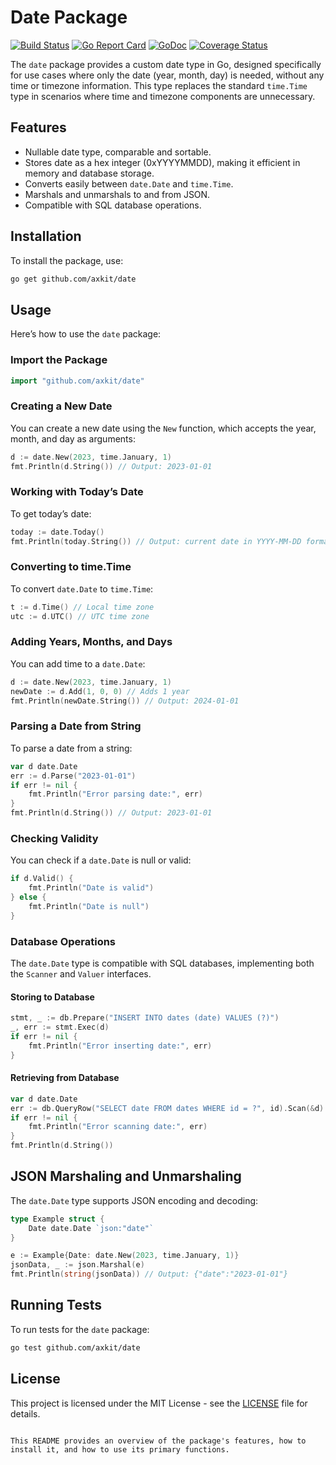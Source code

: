# Date Package

[![Build Status](https://github.com/axkit/date/actions/workflows/go.yml/badge.svg)](https://github.com/axkit/date/actions)
[![Go Report Card](https://goreportcard.com/badge/github.com/axkit/date)](https://goreportcard.com/report/github.com/axkit/date)
[![GoDoc](https://pkg.go.dev/badge/github.com/axkit/date)](https://pkg.go.dev/github.com/axkit/date)
[![Coverage Status](https://coveralls.io/repos/github/axkit/date/badge.svg?branch=main)](https://coveralls.io/github/axkit/date?branch=main)


The `date` package provides a custom date type in Go, designed specifically for use cases where only the date (year, month, day) is needed, without any time or timezone information. This type replaces the standard `time.Time` type in scenarios where time and timezone components are unnecessary.

## Features

- Nullable date type, comparable and sortable.
- Stores date as a hex integer (0xYYYYMMDD), making it efficient in memory and database storage.
- Converts easily between `date.Date` and `time.Time`.
- Marshals and unmarshals to and from JSON.
- Compatible with SQL database operations.

## Installation

To install the package, use:

```bash
go get github.com/axkit/date
```

## Usage

Here’s how to use the `date` package:

### Import the Package

```go
import "github.com/axkit/date"
```

### Creating a New Date

You can create a new date using the `New` function, which accepts the year, month, and day as arguments:

```go
d := date.New(2023, time.January, 1)
fmt.Println(d.String()) // Output: 2023-01-01
```

### Working with Today’s Date

To get today’s date:

```go
today := date.Today()
fmt.Println(today.String()) // Output: current date in YYYY-MM-DD format
```

### Converting to time.Time

To convert `date.Date` to `time.Time`:

```go
t := d.Time() // Local time zone
utc := d.UTC() // UTC time zone
```

### Adding Years, Months, and Days

You can add time to a `date.Date`:

```go
d := date.New(2023, time.January, 1)
newDate := d.Add(1, 0, 0) // Adds 1 year
fmt.Println(newDate.String()) // Output: 2024-01-01
```

### Parsing a Date from String

To parse a date from a string:

```go
var d date.Date
err := d.Parse("2023-01-01")
if err != nil {
    fmt.Println("Error parsing date:", err)
}
fmt.Println(d.String()) // Output: 2023-01-01
```

### Checking Validity

You can check if a `date.Date` is null or valid:

```go
if d.Valid() {
    fmt.Println("Date is valid")
} else {
    fmt.Println("Date is null")
}
```

### Database Operations

The `date.Date` type is compatible with SQL databases, implementing both the `Scanner` and `Valuer` interfaces.

#### Storing to Database

```go
stmt, _ := db.Prepare("INSERT INTO dates (date) VALUES (?)")
_, err := stmt.Exec(d)
if err != nil {
    fmt.Println("Error inserting date:", err)
}
```

#### Retrieving from Database

```go
var d date.Date
err := db.QueryRow("SELECT date FROM dates WHERE id = ?", id).Scan(&d)
if err != nil {
    fmt.Println("Error scanning date:", err)
}
fmt.Println(d.String())
```

## JSON Marshaling and Unmarshaling

The `date.Date` type supports JSON encoding and decoding:

```go
type Example struct {
    Date date.Date `json:"date"`
}

e := Example{Date: date.New(2023, time.January, 1)}
jsonData, _ := json.Marshal(e)
fmt.Println(string(jsonData)) // Output: {"date":"2023-01-01"}
```

## Running Tests

To run tests for the `date` package:

```bash
go test github.com/axkit/date
```

## License

This project is licensed under the MIT License - see the [LICENSE](LICENSE) file for details.
```

This README provides an overview of the package's features, how to install it, and how to use its primary functions.